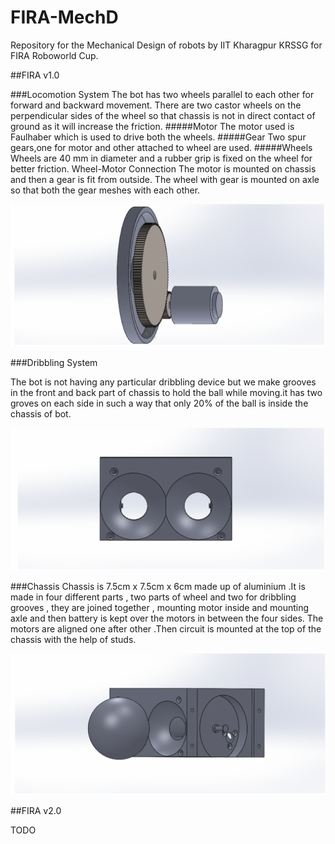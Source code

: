 # FIRA-MechD
Repository for the Mechanical Design of robots by IIT Kharagpur KRSSG for FIRA Roboworld Cup.

##FIRA v1.0

###Locomotion System
The bot has two wheels parallel to each other for forward and backward movement. There are two castor wheels on the perpendicular sides of the wheel so that chassis is not in direct contact of ground as it will increase the friction.
#####Motor
The motor used is Faulhaber which is used to drive both the wheels.
#####Gear
Two spur gears,one for motor and other attached to wheel are used.
#####Wheels
Wheels are 40 mm in diameter and a rubber grip is fixed on the wheel for better friction.
Wheel-Motor Connection
The motor is mounted on chassis and then a gear is fit from outside. The wheel with gear is mounted on axle so that both the gear meshes with each other.

![Wheel-Gear Assembly](https://raw.githubusercontent.com/KRSSG/FIRA-MechD/master/FIRAv1.0/wheel.png)

###Dribbling System

The bot is not having any particular dribbling device but we make grooves in the front and back part of chassis to hold the ball while moving.it has  two groves on each side in such a way that only 20% of the ball is inside the chassis of bot.

![Dribbler](https://raw.githubusercontent.com/KRSSG/FIRA-MechD/master/FIRAv1.0/dribbler.png)

###Chassis
Chassis is 7.5cm x 7.5cm x 6cm made up of aluminium .It is made in four different parts , two parts of wheel and two for dribbling grooves , they are joined together , mounting motor inside and mounting axle and then battery is kept over the motors in between the four sides. The motors are aligned one after other .Then circuit is mounted at the top of the chassis with the help of studs.

![Chassis](https://raw.githubusercontent.com/KRSSG/FIRA-MechD/master/FIRAv1.0/chassis.png)

##FIRA v2.0

TODO
